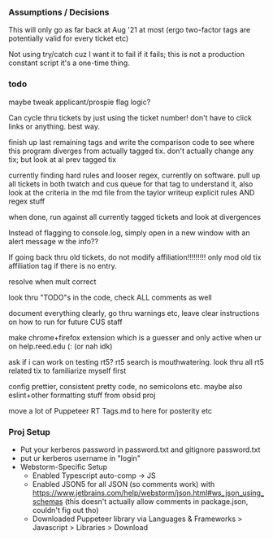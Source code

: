 ### Assumptions / Decisions
This will only go as far back at Aug '21 at most (ergo two-factor tags are potentially valid for every ticket etc)

Not using try/catch cuz I want it to fail if it fails; this is not a production constant script it's a one-time thing.
### todo
maybe tweak applicant/prospie flag logic?

Can cycle thru tickets by just using the ticket number! don't have to click links or anything. best way.

finish up last remaining tags and write the comparison code to see where this program diverges from actually tagged tix. don't actually change any tix; but look at al prev tagged tix

currently finding hard rules and looser regex, currently on software. pull up all tickets in both twatch and cus queue for that tag to understand it, also look at the criteria in the md file from the taylor writeup
  explicit rules AND regex stuff

when done, run against all currently tagged tickets and look at divergences

Instead of flagging to console.log, simply open in a new window with an alert message w the info??



If going back thru old tickets, do not modify affiliation!!!!!!!!! only mod old tix affiliation tag if there is no entry.


resolve when mult correct

look thru "TODO"s in the code, check ALL comments as well

document everything clearly, go thru warnings etc, leave clear instructions on how to run for future CUS staff

make chrome+firefox extension which is a guesser and only active when ur on help.reed.edu (: (or nah idk)

ask if i can work on testing rt5? rt5 search is mouthwatering. look thru all rt5 related tix to familiarize myself first

config prettier, consistent pretty code, no semicolons etc. maybe also eslint+other formatting stuff from obsid proj

move a lot of Puppeteer RT Tags.md to here for posterity etc

### Proj Setup
* Put your kerberos password in password.txt and gitignore password.txt
* put ur kerberos username in "login"
* Webstorm-Specific Setup
  * Enabled Typescript auto-comp -> JS
  * Enabled JSON5 for all JSON (so comments work) with https://www.jetbrains.com/help/webstorm/json.html#ws_json_using_schemas (this doesn't actually allow comments in package.json, couldn't fig out tho)
  * Downloaded Puppeteer library via Languages & Frameworks > Javascript > Libraries > Download